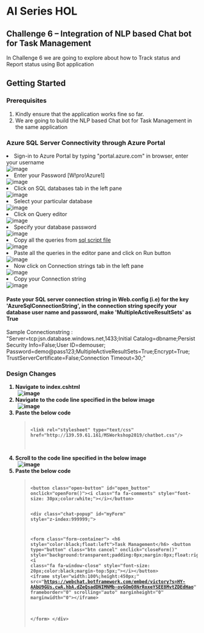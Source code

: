 <h1>AI Series HOL</h1>
<h2>Challenge 6 – Integration of NLP based Chat bot for Task Management</h2>
<p>In Challenge 6 we are going to explore about how to Track status and Report status using Bot application</p>
<h2>Getting Started</h2>
<h3>Prerequisites</h3>
<ol>
<li>Kindly ensure that the application works fine so far.</li>
<li>We are going to build the NLP based Chat bot for Task Management in the same application</li></ol>
<h3>Azure SQL Server Connectivity through Azure Portal</h3>
<li>Sign-in to Azure Portal by typing "portal.azure.com" in browser, enter your username</li>
<img src="http://139.59.61.161/MSWorkshop2019/sql/sql0.JPG" alt="image" style="max-width: 100%;">
<li>Enter your Password [W!pro!Azure1]</li>
<img src="http://139.59.61.161/MSWorkshop2019/sql/sql0.1.JPG" alt="image" style="max-width: 100%;">
<li>Click on SQL databases tab in the left pane</li>
<img src="http://139.59.61.161/MSWorkshop2019/sql/sql1.jpg" alt="image" style="max-width: 100%;">
<li>Select your particular database</li>
<img src="http://139.59.61.161/MSWorkshop2019/sql/sql2.jpg" alt="image" style="max-width: 100%;">
<li>Click on Query editor</li>
<img src="http://139.59.61.161/MSWorkshop2019/sql/sql3.jpg" alt="image" style="max-width: 100%;">
<li>Specify your database password</li>
<img src="http://139.59.61.161/MSWorkshop2019/sql/sql5.jpg" alt="image" style="max-width: 100%;">
<li>Copy all the queries from <a href="https://github.com/jumpstartninjatech/HeroSolutions-AI/blob/master/HOLs/BotDB_Script.sql">sql script file</a></li>
<img src="http://139.59.61.161/MSWorkshop2019/Bot.PNG" alt="image" style="max-width: 100%;">   
<li>Paste all the queries in the editor pane and click on Run button</li>
<img src="http://139.59.61.161/MSWorkshop2019/sql/sql6.jpg" alt="image" style="max-width: 100%;">
<li>Now click on Connection strings tab in the left pane</li>
<img src="http://139.59.61.161/MSWorkshop2019/sql/sql7.jpg" alt="image" style="max-width: 100%;">
<li>Copy your Connection string</li>
<img src="http://139.59.61.161/MSWorkshop2019/sql/sql8.jpg" alt="image" style="max-width: 100%;">
<h4>Paste your SQL server connection string in Web.config (i.e) for the key 'AzureSqlConnectionString', in the connection string specify your database user name and password, make 'MultipleActiveResultSets' as True</h4>
<p>Sample Connectionstring : "Server=tcp:jsn.database.windows.net,1433;Initial Catalog=dbname;Persist Security Info=False;User ID=demouser; Password=demo@pass123;MultipleActiveResultSets=True;Encrypt=True; TrustServerCertificate=False;Connection Timeout=30;"</p>
<h3>Design Changes</h3>
<ol>
	<strong>
	<li>Navigate to index.cshtml</li>&nbsp;
	<img src="http://139.59.61.161/MSWorkshop2019/BOT/Bot4.PNG" alt="image" style="max-width: 100%;">&nbsp;
	<li>Navigate to the code line specified in the below image</li>&nbsp;
	<img src="http://139.59.61.161/MSWorkshop2019/BOT/Bot3.PNG" alt="image" style="max-width: 100%;">&nbsp;
	<li>Paste the below code</li>
		<blockquote>
			<pre>
				<code>
&lt;link rel="stylesheet" type="text/css" href="http://139.59.61.161/MSWorkshop2019/chatbot.css"/&gt;
				</code>
			</pre>
		</blockquote>
	<li>Scroll to the code line specified in the below image</li>&nbsp;
	<img src="http://139.59.61.161/MSWorkshop2019/BOT/Bot51.PNG" alt="image" style="max-width: 100%;">&nbsp;
	<li>Paste the below code</li>
		<blockquote>
			<pre>
				<code>
&lt;button class="open-button" id="open_button" onclick="openForm()"&gt;&lt;i class="fa fa-comments" style="font-size: 30px;color:white;"&gt;&lt;/i&gt;&lt;/button&gt;

&lt;div class="chat-popup" id="myForm" style="z-index:999999;"&gt;

&lt;form class="form-container"&gt;
&lt;h6 style="color:black;float:left"&gt;Task Management&lt;/h6&gt;
&lt;button type="button" class="btn cancel" onclick="closeForm()" style="background:transparent;padding:0px;margin:0px;float:right;width:10%;"&gt;&lt;i class="fa fa-window-close" style="font-size: 20px;color:black;margin-top:5px;"&gt;&lt;/i&gt;&lt;/button&gt;
&lt;iframe style="width:100%;height:450px;" src="https://webchat.botframework.com/embed/victory?s=HY-AAbU9GUs.cwA.hbA.dZeQsadDNIMNMb-ovGOmO8NrRoxeYSEE8MvtZDEdHao" frameborder="0" scrolling="auto" marginheight="0" marginwidth="0"&gt;&lt;/iframe&gt;

&lt;/form&gt;
&lt;/div&gt;
				</code>
			</pre>
		</blockquote>
	</strong>
</ol>